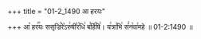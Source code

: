 +++
title = "01-2_1490 आ हरयः"

+++
आ꣡ हर꣢꣯यः ससृज्रि꣣रे꣡ऽरु꣢षी꣣र꣡धि꣢ ब꣣र्हि꣡षि꣢। य꣢त्रा꣣भि꣢ सं꣣न꣡वा꣢महे ॥ 01-2:1490 ॥